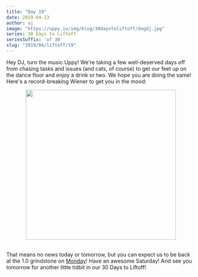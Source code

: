 ```yaml
---
title: "Day 19"
date: 2019-04-13
author: aj
image: "https://uppy.io/img/blog/30daystoliftoff/dogdj.jpg"
series: 30 Days to Liftoff
seriesSuffix: 'of 30'
slug: "2019/04/liftoff/19"
---
```


Hey DJ, turn the music Uppy! We're taking a few well-deserved days off from chasing tasks and issues (and cats, of course) to get our feet up on the dance floor and enjoy a drink or two. We hope you are doing the same! Here's a record-breaking Wiener to get you in the mood:

<!--truncate-->

<center><img width="400" src="https://media.giphy.com/media/rdAeOA3mfXomQ/giphy.gif" /><br/><br/></center>

That means no news today or tomorrow, but you can expect us to be back at the 1.0 grindstone on [Monday](/blog/2019/04/liftoff-21/)! Have an awesome Saturday! And see you tomorrow for another little tidbit in our 30 Days to Liftoff!
